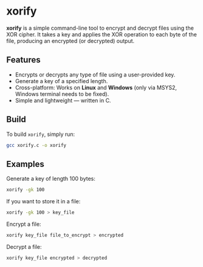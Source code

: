 # xorify

**xorify** is a simple command-line tool to encrypt and decrypt files using the XOR cipher. It takes a key and applies the XOR operation to each byte of the file, producing an encrypted (or decrypted) output.

## Features

- Encrypts or decrypts any type of file using a user-provided key.
- Generate a key of a specified length.
- Cross-platform: Works on **Linux** and **Windows** (only via MSYS2, Windows terminal needs to be fixed).
- Simple and lightweight — written in C.

## Build

To build `xorify`, simply run:

```bash
gcc xorify.c -o xorify
```

## Examples
Generate a key of length 100 bytes:
```bash
xorify -gk 100
```
If you want to store it in a file:
```bash
xorify -gk 100 > key_file
```
Encrypt a file:
```bash
xorify key_file file_to_encrypt > encrypted 
```
Decrypt a file:
```bash
xorify key_file encrypted > decrypted
```
